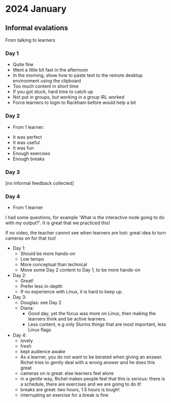 # 2024 January

## Informal evalations

From talking to learners

### Day 1

- Quite fine
- Went a little bit fast in the afternoon
- In the morning, show how to paste text to the remote desktop environment using the clipboard
- Too much content in short time
- If you got stuck, hard time to catch up
- Not put in groups, but working in a group IRL worked
- Force learners to login to Rackham before would help a bit

### Day 2

 * From 1 learner:

- It was perfect
- It was useful
- It was fun
- Enough exercises
- Enough breaks

### Day 3

[no informal feedback collected]

### Day 4

 * From 1 learner

I had some questions, for example 'What is the interactive node 
going to do with my output?'. It is great that we practiced this!

If no video, the teacher cannot see when learners are lost: great idea to turn cameras on for that too!

 - Day 1: 
    - Should be more hands-on
    - Low tempo 
    - More conceptual than technical
    - Move some Day 2 content to Day 1, to be more hands-on
 - Day 2: 
    - Great! 
    - Prefer less in-depth
    - If no experience with Linux, it is hard to keep up.
 - Day 3: 
   - Douglas: see Day 2
   - Diana: 
     - Good day, yet the focus was more on Linux, then making the learners think and be active learners.
     - Less content, e.g only Slurms things that are most important, less Linux flags
 - Day 4:
   - lovely
   - fresh
   - kept audience awake
   - As a learner, you do not want to be berated when giving an answer. 
     Richel tries to gently deal with a wrong answer and he does this great
   - cameras on is great: else learners feel alone
   - in a gentle way, Richel makes people feel that this is serious:
     there is a schedule, there are exercises and we are going to do it!
   - breaks are great: two hours, 1.5 hours is tough!
   - interrupting an exercise for a break is fine
